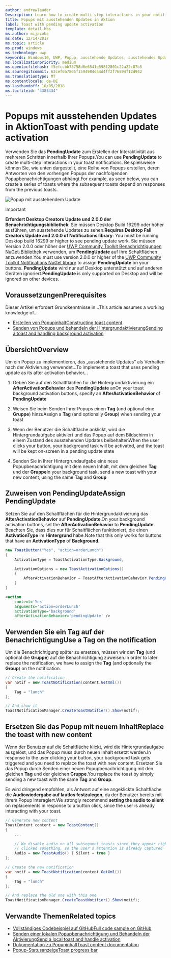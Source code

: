 ```yaml
---
author: andrewleader
Description: Learn how to create multi-step interactions in your notifications.
title: Popups mit ausstehenden Updates in Aktion
label: Toast with pending update activation
template: detail.hbs
ms.author: mijacobs
ms.date: 12/14/2017
ms.topic: article
ms.prod: windows
ms.technology: uwp
keywords: Windows10, UWP, Popup, ausstehende Updates, ausstehendes Update, Interaktivität aus mehreren Schritten, Interaktivitäten aus mehreren Schritten
ms.localizationpriority: medium
ms.openlocfilehash: f5efccbb73758d0e6541e59812801c22a22c87b5
ms.sourcegitcommit: 63cef0a7805f1594984da4d4ff2f76894f12d942
ms.translationtype: MT
ms.contentlocale: de-DE
ms.lasthandoff: 10/05/2018
ms.locfileid: "4383434"
---
```

# <a name="toast-with-pending-update-activation"></a><span data-ttu-id="038c7-103">Popups mit ausstehenden Updates in Aktion</span><span class="sxs-lookup"><span data-stu-id="038c7-103">Toast with pending update activation</span></span>

<span data-ttu-id="038c7-104">Verwenden Sie das **PendingUpdate** zum Erstellen der Interaktivität aus mehreren Schritten innerhalb Ihrer Popups.</span><span class="sxs-lookup"><span data-stu-id="038c7-104">You can use **PendingUpdate** to create multi-step interactions in your toast notifications.</span></span> <span data-ttu-id="038c7-105">Beispielsweise können Sie, wie unten dargestellt, eine Reihe von Popups erstellen, deren Antworten von den vorherigen Popups der nachfolgenden Popupbenachrichtigungen abhängt.</span><span class="sxs-lookup"><span data-stu-id="038c7-105">For example, as seen below, you can create a series of toasts where the subsequent toasts depend on responses from the previous toasts.</span></span>

![Popup mit ausstehendem Update](images/toast-pendingupdate.gif)

> [!IMPORTANT]
> <span data-ttu-id="038c7-107">**Erfordert Desktop Creators Update und 2.0.0 der Benachrichtigungsbibliothek**: Sie müssen Desktop Build 16299 oder höher ausführen, um ausstehende Updates zu sehen.</span><span class="sxs-lookup"><span data-stu-id="038c7-107">**Requires Desktop Fall Creators Update and 2.0.0 of Notifications library**: You must be running Desktop build 16299 or higher to see pending update work.</span></span> <span data-ttu-id="038c7-108">Sie müssen Version 2.0.0 oder höher der [UWP Community Toolkit Benachrichtigungen NuGet-Bibliothek](https://www.nuget.org/packages/Microsoft.Toolkit.Uwp.Notifications/) verwenden, um **PendingUpdate** auf Ihre Schaltflächen anzuwenden.</span><span class="sxs-lookup"><span data-stu-id="038c7-108">You must use version 2.0.0 or higher of the [UWP Community Toolkit Notifications NuGet library](https://www.nuget.org/packages/Microsoft.Toolkit.Uwp.Notifications/) to assign **PendingUpdate** on your buttons.</span></span> <span data-ttu-id="038c7-109">**PendingUpdate** wird nur auf Desktop unterstützt und auf anderen Geräten ignoriert.</span><span class="sxs-lookup"><span data-stu-id="038c7-109">**PendingUpdate** is only supported on Desktop and will be ignored on other devices.</span></span>


## <a name="prerequisites"></a><span data-ttu-id="038c7-110">Voraussetzungen</span><span class="sxs-lookup"><span data-stu-id="038c7-110">Prerequisites</span></span>

<span data-ttu-id="038c7-111">Dieser Artikel erfordert Grundkenntnisse in...</span><span class="sxs-lookup"><span data-stu-id="038c7-111">This article assumes a working knowledge of...</span></span>

- [<span data-ttu-id="038c7-112">Erstellen von Popupinhalt</span><span class="sxs-lookup"><span data-stu-id="038c7-112">Constructing toast content</span></span>](adaptive-interactive-toasts.md)
- [<span data-ttu-id="038c7-113">Senden von Popups und behandeln der Hintergrundaktivierung</span><span class="sxs-lookup"><span data-stu-id="038c7-113">Sending a toast and handling background activation</span></span>](send-local-toast.md)


## <a name="overview"></a><span data-ttu-id="038c7-114">Übersicht</span><span class="sxs-lookup"><span data-stu-id="038c7-114">Overview</span></span>

<span data-ttu-id="038c7-115">Um ein Popup zu implementieren, das „ausstehende Updates” als Verhalten nach der Aktivierung verwendet...</span><span class="sxs-lookup"><span data-stu-id="038c7-115">To implement a toast that uses pending update as its after activation behavior...</span></span>

1. <span data-ttu-id="038c7-116">Geben Sie auf den Schaltflächen für die Hintergrundaktivierung ein **AfterActivationBehavior** des **PendingUpdate** an</span><span class="sxs-lookup"><span data-stu-id="038c7-116">On your toast background activation buttons, specify an **AfterActivationBehavior** of **PendingUpdate**</span></span>

2. <span data-ttu-id="038c7-117">Weisen Sie beim Senden Ihrer Popups einen **Tag** (und optional eine **Gruppe**) hinzu</span><span class="sxs-lookup"><span data-stu-id="038c7-117">Assign a **Tag** (and optionally **Group**) when sending your toast</span></span>

3. <span data-ttu-id="038c7-118">Wenn der Benutzer die Schaltfläche anklickt, wird die Hintergrundaufgabe aktiviert und das Popup auf dem Bildschirm in einem Zustand des ausstehenden Updates beibehalten</span><span class="sxs-lookup"><span data-stu-id="038c7-118">When the user clicks your button, your background task will be activated, and the toast will be kept on-screen in a pending update state</span></span>

4. <span data-ttu-id="038c7-119">Senden Sie in Ihrer Hintergrundaufgabe eine neue Popupbenachrichtigung mit dem neuen Inhalt, mit dem gleichen **Tag** und der **Gruppe**</span><span class="sxs-lookup"><span data-stu-id="038c7-119">In your background task, send a new toast with your new content, using the same **Tag** and **Group**</span></span>


## <a name="assign-pendingupdate"></a><span data-ttu-id="038c7-120">Zuweisen von PendingUpdate</span><span class="sxs-lookup"><span data-stu-id="038c7-120">Assign PendingUpdate</span></span>

<span data-ttu-id="038c7-121">Setzen Sie auf den Schaltflächen für die Hintergrundaktivierung das **AfterActivationBehavior** auf **PendingUpdate**.</span><span class="sxs-lookup"><span data-stu-id="038c7-121">On your background activation buttons, set the **AfterActivationBehavior** to **PendingUpdate**.</span></span> <span data-ttu-id="038c7-122">Beachten Sie, dass dies nur für Schaltflächen funktioniert, die einen **ActivationType** im **Hintergrund** habe.</span><span class="sxs-lookup"><span data-stu-id="038c7-122">Note that this only works for buttons that have an **ActivationType** of **Background**.</span></span>

```csharp
new ToastButton("Yes", "action=orderLunch")
{
    ActivationType = ToastActivationType.Background,

    ActivationOptions = new ToastActivationOptions()
    {
        AfterActivationBehavior = ToastAfterActivationBehavior.PendingUpdate
    }
}
```

```xml
<action
    content='Yes'
    arguments='action=orderLunch'
    activationType='background'
    afterActivationBehavior='pendingUpdate' />
```


## <a name="use-a-tag-on-the-notification"></a><span data-ttu-id="038c7-123">Verwenden Sie ein Tag auf der Benachrichtigung</span><span class="sxs-lookup"><span data-stu-id="038c7-123">Use a Tag on the notification</span></span>

<span data-ttu-id="038c7-124">Um die Benachrichtigung später zu ersetzen, müssen wir den **Tag** (und optional die **Gruppe**) auf die Benachrichtigung zuweisen.</span><span class="sxs-lookup"><span data-stu-id="038c7-124">In order to later replace the notification, we have to assign the **Tag** (and optionally the **Group**) on the notification.</span></span>

```csharp
// Create the notification
var notif = new ToastNotification(content.GetXml())
{
    Tag = "lunch"
};

// And show it
ToastNotificationManager.CreateToastNotifier().Show(notif);
```


## <a name="replace-the-toast-with-new-content"></a><span data-ttu-id="038c7-125">Ersetzen Sie das Popup mit neuem Inhalt</span><span class="sxs-lookup"><span data-stu-id="038c7-125">Replace the toast with new content</span></span>

<span data-ttu-id="038c7-126">Wenn der Benutzer auf die Schaltfläche klickt, wird die Hintergrundaufgabe ausgelöst, und das Popup muss durch neuen Inhalt ersetzt werden.</span><span class="sxs-lookup"><span data-stu-id="038c7-126">In response to the user clicking your button, your background task gets triggered and you need to replace the toast with new content.</span></span> <span data-ttu-id="038c7-127">Ersetzen Sie das Popup durch Senden einer neuen Popupbenachrichtigung mit den gleichen **Tag** und der gleichen **Gruppe**.</span><span class="sxs-lookup"><span data-stu-id="038c7-127">You replace the toast by simply sending a new toast with the same **Tag** and **Group**.</span></span>

<span data-ttu-id="038c7-128">Es wird dringend empfohlen, als Antwort auf eine angeklickte Schaltfläche die **Audiowiedergabe auf lautlos festzulegen**, da der Benutzer bereits mit Ihrem Popup interagiert.</span><span class="sxs-lookup"><span data-stu-id="038c7-128">We strongly recommend **setting the audio to silent** on replacements in response to a button click, since the user is already interacting with your toast.</span></span>

```csharp
// Generate new content
ToastContent content = new ToastContent()
{
    ...

    // We disable audio on all subsequent toasts since they appear right after the user
    // clicked something, so the user's attention is already captured
    Audio = new ToastAudio() { Silent = true }
};

// Create the new notification
var notif = new ToastNotification(content.GetXml())
{
    Tag = "lunch"
};

// And replace the old one with this one
ToastNotificationManager.CreateToastNotifier().Show(notif);
```


## <a name="related-topics"></a><span data-ttu-id="038c7-129">Verwandte Themen</span><span class="sxs-lookup"><span data-stu-id="038c7-129">Related topics</span></span>

- [<span data-ttu-id="038c7-130">Vollständiges Codebeispiel auf GitHub</span><span class="sxs-lookup"><span data-stu-id="038c7-130">Full code sample on GitHub</span></span>](https://github.com/WindowsNotifications/quickstart-toast-pending-update)
- [<span data-ttu-id="038c7-131">Senden einer lokalen Popupbenachrichtigung und Behandeln der Aktivierung</span><span class="sxs-lookup"><span data-stu-id="038c7-131">Send a local toast and handle activation</span></span>](send-local-toast.md)
- [<span data-ttu-id="038c7-132">Dokumentation zu Popupinhalt</span><span class="sxs-lookup"><span data-stu-id="038c7-132">Toast content documentation</span></span>](adaptive-interactive-toasts.md)
- [<span data-ttu-id="038c7-133">Popup-Statusanzeige</span><span class="sxs-lookup"><span data-stu-id="038c7-133">Toast progress bar</span></span>](toast-progress-bar.md)